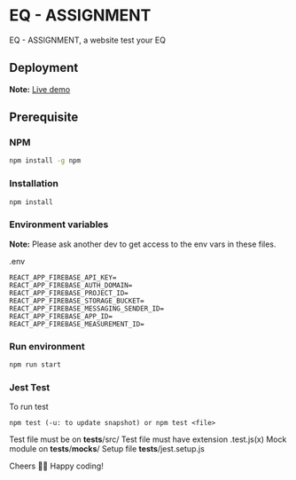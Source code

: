 # EQ - ASSIGNMENT
EQ - ASSIGNMENT, a website test your EQ

## Deployment
**Note:** [Live demo](https://eq-assignment.netlify.app)

## Prerequisite

### NPM

```bash
npm install -g npm
```

### Installation

```bash
npm install
```

### Environment variables
**Note:** Please ask another dev to get access to the env vars in these files.

.env
```
REACT_APP_FIREBASE_API_KEY=
REACT_APP_FIREBASE_AUTH_DOMAIN=
REACT_APP_FIREBASE_PROJECT_ID=
REACT_APP_FIREBASE_STORAGE_BUCKET=
REACT_APP_FIREBASE_MESSAGING_SENDER_ID=
REACT_APP_FIREBASE_APP_ID=
REACT_APP_FIREBASE_MEASUREMENT_ID=
```

### Run environment

```bash
npm run start
```

### Jest Test

To run test

```
npm test (-u: to update snapshot) or npm test <file>
```

Test file must be on __tests__/src/
Test file must have extension .test.js(x)
Mock module on __tests__/__mocks__/
Setup file __tests__/jest.setup.js

Cheers 🍺🍺
Happy coding!